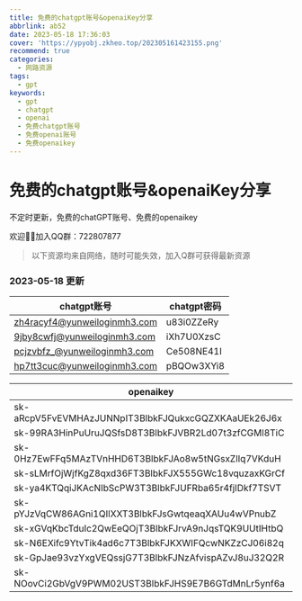 ```yaml
---
title: 免费的chatgpt账号&openaiKey分享
abbrlink: ab52
date: 2023-05-18 17:36:03
cover: 'https://ypyobj.zkheo.top/202305161423155.png'
recommend: true
categories:
  - 网路资源
tags:
  - gpt
keywords:
  - gpt
  - chatgpt
  - openai
  - 免费chatgpt账号
  - 免费openai账号
  - 免费openaikey
---
```


# 免费的chatgpt账号&openaiKey分享

不定时更新，免费的chatGPT账号、免费的openaikey

欢迎👏🏻加入QQ群：722807877

> 以下资源均来自网络，随时可能失效，加入Q群可获得最新资源

### 2023-05-18 更新 

| **chatgpt账号**              | **chatgpt密码** |
| ---------------------------- | --------------- |
| zh4racyf4@yunweiloginmh3.com | u83i0ZZeRy      |
| 9jby8cwfj@yunweiloginmh3.com | iXh7U0XzsC      |
| pcjzvbfz_@yunweiloginmh3.com | Ce508NE41I      |
| hp7tt3cuc@yunweiloginmh3.com | pBQOw3XYi8      |

| openaikey                                           |
| --------------------------------------------------- |
| 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 |
| 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 |
| 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 |
| 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 |
| 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 |
| 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 |
| 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 |
| 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 |
| 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 |
| 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 |

